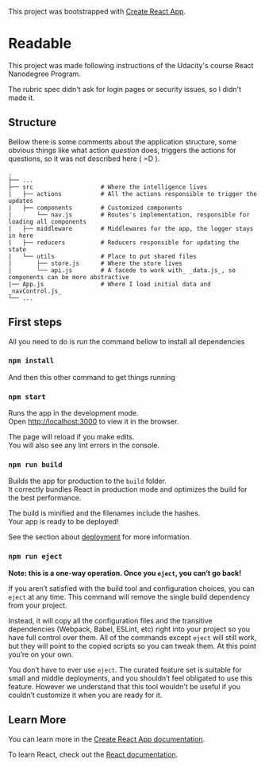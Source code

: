 This project was bootstrapped with [Create React App](https://github.com/facebook/create-react-app).

# Readable

This project was made following instructions of the Udacity's course React Nanodegree Program.

The rubric spec didn't ask for login pages or security issues, so I didn't made it.

## Structure

Bellow there is some comments about the application structure, some obvious things like what action _question_ does, triggers the actions for questions, so it was not described here ( =D ). 

    .
    ├── ...
    ├── src                   # Where the intelligence lives
    |   ├── actions           # All the actions responsible to trigger the updates
    |   ├── components        # Customized components 
    |       └── nav.js        # Routes's implementation, responsible for loading all components
    |   ├── middleware        # Middlewares for the app, the logger stays in here
    |   ├── reducers          # Reducers responsible for updating the state
    |   └── utils             # Place to put shared files
    |       ├── store.js      # Where the store lives
    |       └── api.js        # A facede to work with_ _data.js_, so components can be more abstractive
    |── App.js                # Where I load initial data and _navControl.js_
    └── ...

## First steps

All you need to do is run the command bellow to install all dependencies

### `npm install`

And then this other command to get things running
### `npm start`

Runs the app in the development mode.<br>
Open [http://localhost:3000](http://localhost:3000) to view it in the browser.

The page will reload if you make edits.<br>
You will also see any lint errors in the console.

### `npm run build`

Builds the app for production to the `build` folder.<br>
It correctly bundles React in production mode and optimizes the build for the best performance.

The build is minified and the filenames include the hashes.<br>
Your app is ready to be deployed!

See the section about [deployment](https://facebook.github.io/create-react-app/docs/deployment) for more information.

### `npm run eject`

**Note: this is a one-way operation. Once you `eject`, you can’t go back!**

If you aren’t satisfied with the build tool and configuration choices, you can `eject` at any time. This command will remove the single build dependency from your project.

Instead, it will copy all the configuration files and the transitive dependencies (Webpack, Babel, ESLint, etc) right into your project so you have full control over them. All of the commands except `eject` will still work, but they will point to the copied scripts so you can tweak them. At this point you’re on your own.

You don’t have to ever use `eject`. The curated feature set is suitable for small and middle deployments, and you shouldn’t feel obligated to use this feature. However we understand that this tool wouldn’t be useful if you couldn’t customize it when you are ready for it.

## Learn More

You can learn more in the [Create React App documentation](https://facebook.github.io/create-react-app/docs/getting-started).

To learn React, check out the [React documentation](https://reactjs.org/).
